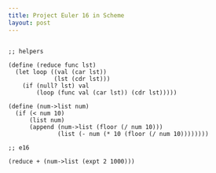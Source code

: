```yaml
---
title: Project Euler 16 in Scheme
layout: post
---
```


<pre><code>
;; helpers

(define (reduce func lst)
  (let loop ((val (car lst))
             (lst (cdr lst)))
    (if (null? lst) val
        (loop (func val (car lst)) (cdr lst)))))

(define (num->list num)
  (if (< num 10)
      (list num)
      (append (num->list (floor (/ num 10)))
              (list (- num (* 10 (floor (/ num 10))))))))

;; e16

(reduce + (num->list (expt 2 1000)))
</code></pre>

